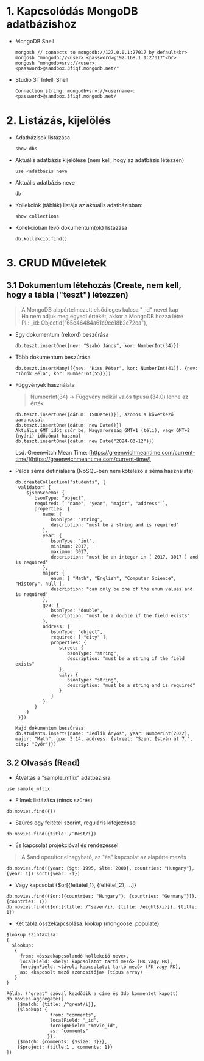 # 1. Kapcsolódás MongoDB adatbázishoz

- MongoDB Shell
  ```
  mongosh // connects to mongodb://127.0.0.1:27017 by default<br>
  mongosh "mongodb://<user>:<password>@192.168.1.1:27017"<br>
  mongosh "mongodb+srv://<user>:<password>@sandbox.3fiqf.mongodb.net/"
  ```
- Studio 3T Intelli Shell
  ```
  Connection string: mongodb+srv://<username>:<password>@sandbox.3fiqf.mongodb.net/
  ```

# 2. Listázás, kijelölés

- Adatbázisok listázása
  ```
  show dbs
  ```
- Aktuális adatbázis kijelölése (nem kell, hogy az adatbázis létezzen)
  ```
  use <adatbázis neve
  ```
- Aktuális adatbázis neve
  ```
  db
  ```
- Kollekciók (táblák) listája az aktuális adatbázisban:
  ```
  show collections
  ```
- Kollekcióban lévő dokumentum(ok) listázása
  ```
  db.kollekció.find()
  ```

# 3. CRUD Műveletek

## 3.1 Dokumentum létehozás (Create, nem kell, hogy a tábla ("teszt") létezzen)

> A MongoDB alapértelmezett elsődleges kulcsa "\_id" nevet kap<br>
> Ha nem adjuk meg egyedi értékét, akkor a MongoDB hozza létre<br>
> Pl.: \_id: ObjectId("65e46484a61c9ec18b2c72ea"),

- Egy dokumentum (rekord) beszúrása
  ```
  db.teszt.insertOne({nev: "Szabó János", kor: NumberInt(34)})
  ```
- Több dokumentum beszúrása
  ```
  db.teszt.insertMany([{nev: "Kiss Péter", kor: NumberInt(41)}, {nev: "Török Béla", kor: NumberInt(55)}])
  ```
- Függvények használata
  > NumberInt(34) -> Függvény nélkül valós típusú (34.0) lenne az érték
  ```
  db.teszt.insertOne({dátum: ISODate()}), azonos a következő paranccsal:
  db.teszt.insertOne({dátum: new Date()})
  Aktuális GMT időt szúr be, Magyarország GMT+1 (téli), vagy GMT+2 (nyári) időzónát használ
  db.teszt.insertOne({dátum: new Date("2024-03-12")})
  ```
  Lsd. Greenwitch Mean Time: [https://greenwichmeantime.com/current-time/](https://greenwichmeantime.com/current-time/)
- Példa séma definiálásra (NoSQL-ben nem kötelező a séma használata)

  ```
  db.createCollection("students", {
   validator: {
      $jsonSchema: {
         bsonType: "object",
         required: [ "name", "year", "major", "address" ],
         properties: {
            name: {
               bsonType: "string",
               description: "must be a string and is required"
            },
            year: {
               bsonType: "int",
               minimum: 2017,
               maximum: 3017,
               description: "must be an integer in [ 2017, 3017 ] and is required"
            },
            major: {
               enum: [ "Math", "English", "Computer Science", "History", null ],
               description: "can only be one of the enum values and is required"
            },
            gpa: {
               bsonType: "double",
               description: "must be a double if the field exists"
            },
            address: {
               bsonType: "object",
               required: [ "city" ],
               properties: {
                  street: {
                     bsonType: "string",
                     description: "must be a string if the field exists"
                  },
                  city: {
                     bsonType: "string",
                     description: "must be a string and is required"
                  }
               }
            }
         }
      }
   }})

  Majd dokumentum beszúrása:
  db.students.insert({name: "Jedlik Ányos", year: NumberInt(2022), major: "Math", gpa: 3.14, address: {street: "Szent István út 7.", city: "Győr"}})
  ```

## 3.2 Olvasás (Read)

- Átváltás a "sample_mflix" adatbázisra

```
use sample_mflix
```

- Filmek listázása (nincs szűrés)

```
db.movies.find({})
```

- Szűrés egy feltétel szerint, reguláris kifejezéssel

```
db.movies.find({title: /^Best/i})
```

- És kapcsolat projekcióval és rendezéssel
> A $and operátor elhagyható, az "és" kapcsolat az alapértelmezés

```
db.movies.find({year: {$gt: 1995, $lte: 2000}, countries: "Hungary"}, {year: 1}).sort({year: -1})
```

- Vagy kapcsolat {$or[{feltétel_1}, {feltétel_2}, ...]}

```
db.movies.find({$or:[{countries: "Hungary"}, {countries: "Germany"}]}, {countries: 1})
db.movies.find({$or:[{title: /^seven/i}, {title: /eight$/i}]}, {title: 1})
```
- Két tábla összekapcsolása: lookup (mongoose: populate)
```
$lookup szintaxisa:
{
  $lookup:
   {
     from: <összekapcsolandó kollekció neve>,
     localField: <helyi kapcsolatot tartó mező> (PK vagy FK),
     foreignField: <távoli kapcsolatot tartó mező> (FK vagy PK),
     as: <kapcsolt mező azonosítója> (típus array)
   }
}
```

```
Példa: ("great" szóval kezdődik a címe és 3db kommentet kapott)
db.movies.aggregate([
    {$match: {title: /^great/i}},
    {$lookup: {
                from: "comments",
                localField: "_id",
                foreignField: "movie_id",
                as: "comments"
               }},
    {$match: {comments: {$size: 3}}},
    {$project: {title:1 , comments: 1}}
])
```